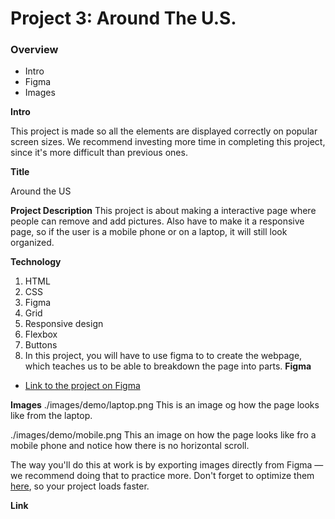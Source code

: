 # Project 3: Around The U.S.

### Overview

- Intro
- Figma
- Images

**Intro**

This project is made so all the elements are displayed correctly on popular screen sizes. We recommend investing more time in completing this project, since it's more difficult than previous ones.

**Title**

Around the US

**Project Description**
This project is about making a interactive page where people can remove and add pictures. Also have to make it a responsive page, so if the user is a mobile phone or on a laptop, it will still look organized.

**Technology**

1. HTML
2. CSS
3. Figma
4. Grid
5. Responsive design
6. Flexbox
7. Buttons
8. In this project, you will have to use figma to to create the webpage, which teaches us to be able to breakdown the page into parts.
   **Figma**

- [Link to the project on Figma](https://www.figma.com/file/ii4xxsJ0ghevUOcssTlHZv/Sprint-3%3A-Around-the-US?node-id=0%3A1)

**Images**
./images/demo/laptop.png
This is an image og how the page looks like from the laptop.

./images/demo/mobile.png
This an image on how the page looks like fro a mobile phone and notice how there is no horizontal scroll.

The way you'll do this at work is by exporting images directly from Figma — we recommend doing that to practice more. Don't forget to optimize them [here](https://tinypng.com/), so your project loads faster.

**Link**
